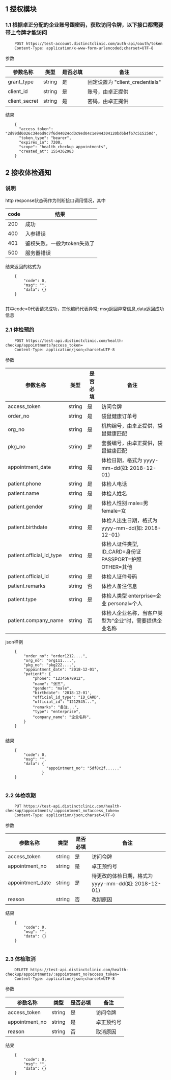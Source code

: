 ## 1 授权模块
### 1.1 根据卓正分配的企业账号跟密码，获取访问令牌，以下接口都需要带上令牌才能访问
```
    POST https://test-account.distinctclinic.com/auth-api/oauth/token
    Content-Type: application/x-www-form-urlencoded;charset=UTF-8
``` 
参数

参数名称  | 类型  | 是否必填 | 备注
------------- | ------------- | ----------- | -----------
grant_type   | string | 是 | 固定设置为 "client_credentials"
client_id  | string | 是 | 账号，由卓正提供
client_secret | string | 是 | 密码，由卓正提供

结果
```
    {
      "access_token": "2d99dd6026c34e6d9c7f6d44024cd3c9ed04c1e944304120bd6b4f67c515250d",
      "token_type": "bearer",
      "expires_in": 7200,
      "scope": "health_checkup appointments",
      "created_at": 1554362983
    }
``` 


## 2 接收体检通知

### 说明

http response状态码作为判断接口调用情况，其中

code  | 结果  
------------- | -------------
200   | 成功
400   | 入参错误
401   | 鉴权失败，一般为token失效了
500   | 服务器错误

结果返回的格式为
    
```
    {
        "code": 0,
        "msg": "",
        "data": {}
    }
    
``` 
其中code=0代表请求成功，其他编码代表异常; msg返回异常信息,data返回成功信息
    
### 2.1 体检预约
```
    POST https://test-api.distinctclinic.com/health-checkup/appointments?access_token=
    Content-Type: application/json;charset=UTF-8
``` 
参数

参数名称  | 类型  | 是否必填 | 备注
------------- | ------------- | ----------- | -----------
access_token   | string | 是 | 访问令牌
order_no   | string | 是 | 袋鼠健康订单号
org_no   | string | 是 | 机构编号，由卓正提供，袋鼠健康匹配
pkg_no   | string | 是 | 套餐编号，由卓正提供，袋鼠健康匹配
appointment_date   | string | 是 | 体检日期，格式为 yyyy-mm-dd(如: 2018-12-01)
patient.phone  | string | 是 | 体检人电话
patient.name  | string | 是 | 体检人姓名
patient.gender  | string | 是 | 体检人性别 male=男 female=女
patient.birthdate  | string | 是 | 体检人出生日期，格式为 yyyy-mm-dd(如: 2018-12-01)
patient.official_id_type  | string | 是 | 体检人证件类型, ID_CARD=身份证 PASSPORT=护照 OTHER=其他
patient.official_id  | string | 是 | 体检人证件号码
patient.remarks  | string | 否 | 体检人备注信息
patient.type  | string | 是 | 体检人类型 enterprise=企业 personal=个人
patient.company_name  | string | 否 | 体检人企业名称，当客户类型为“企业”时，需要提供企业名称

json样例
```
    {
        "order_no": "order1212....",
        "org_no": "org111....",
        "pkg_no": "pkg222....",
        "appointment_date": "2018-12-01",
        "patient": {
            "phone": "12345678912",
            "name": "张三",
            "gender": "male",
            "birthdate": '2018-12-01',
            "official_id_type": "ID_CARD",
            "official_id": "1212545...",
            "remarks": "备注...",
            "type": "enterprise",
            "company_name": "企业名称",
        }
    }
    
``` 


结果
```
    {
        "code": 0,
        "msg": "",
        "data": {
                  "appointment_no": "5df8c2f......"
                }
    }
    
``` 


### 2.2 体检改期
```
    PUT https://test-api.distinctclinic.com/health-checkup/appointments/:appointment_no?access_token=
    Content-Type: application/json;charset=UTF-8
``` 
参数

参数名称  | 类型  | 是否必填 | 备注
------------- | ------------- | ----------- | -----------
access_token   | string | 是 | 访问令牌
appointment_no   | string | 是 | 卓正预约号
appointment_date   | string | 是 | 待更改的体检日期，格式为 yyyy-mm-dd(如: 2018-12-01)
reason  | string | 否 | 改期原因


结果
```
    {
        "code": 0,
        "msg": "",
        "data": {}
    }
    
``` 


### 2.3 体检取消

```
    DELETE https://test-api.distinctclinic.com/health-checkup/appointments/:appointment_no?access_token=
    Content-Type: application/json;charset=UTF-8
``` 
参数

参数名称  | 类型  | 是否必填 | 备注
------------- | ------------- | ----------- | -----------
access_token   | string | 是 | 访问令牌
appointment_no   | string | 是 | 卓正预约号
reason  | string | 否 | 取消原因


结果
```
    {
        "code": 0,
        "msg": "",
        "data": {}
    }
    
``` 
